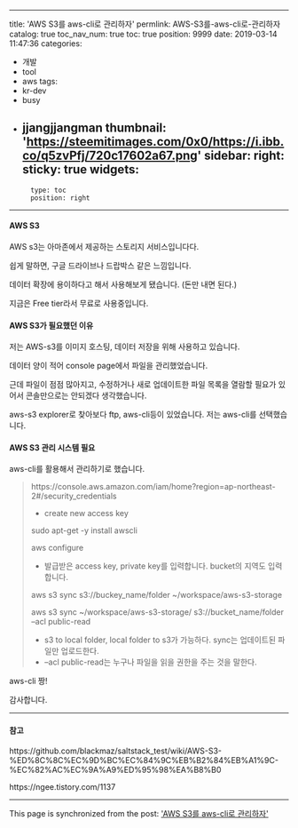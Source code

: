 
---
title: 'AWS S3를 aws-cli로 관리하자'
permlink: AWS-S3를-aws-cli로-관리하자
catalog: true
toc_nav_num: true
toc: true
position: 9999
date: 2019-03-14 11:47:36
categories:
- 개발
- tool
- aws
tags:
- kr-dev
- busy
- jjangjjangman
thumbnail: 'https://steemitimages.com/0x0/https://i.ibb.co/q5zvPfj/720c17602a67.png'
sidebar:
    right:
        sticky: true
widgets:
    -
        type: toc
        position: right
---


<h4>AWS S3</h4>
<p>AWS s3는 아마존에서 제공하는 스토리지 서비스입니다다.</p>
<p>쉽게 말하면, 구글 드라이브나 드랍박스 같은 느낌입니다.</p>
<p>데이터 확장에 용이하다고 해서 사용해보게 됐습니다. (돈만 내면 된다.)</p>
<p>지금은 Free tier라서 무료로 사용중입니다.</p>
<h4>AWS S3가 필요했던 이유</h4>
<p>저는 AWS-s3를 이미지 호스팅, 데이터 저장을 위해 사용하고 있습니다.</p>
<p>데이터 양이 적어 console page에서 파일을 관리했었습니다.</p>
<p>근데 파일이 점점 많아지고, 수정하거나 새로 업데이트한 파일 목록을 열람할 필요가 있어서 콘솔만으로는 안되겠다 생각했습니다.</p>
<p>aws-s3 explorer로 찾아보다 ftp, aws-cli등이 있었습니다. 저는 aws-cli를 선택했습니다.</p>
<h4>AWS S3 관리 시스템 필요</h4>
<p>aws-cli를 활용해서 관리하기로 했습니다.</p>
<blockquote><p>https://console.aws.amazon.com/iam/home?region=ap-northeast-2#/security_credentials</p>
<ul>
<li>create new access key</li>
</ul>
<p>sudo apt-get -y install awscli</p>
<p>aws configure</p>
<ul>
<li>발급받은 access key, private key를 입력합니다. bucket의 지역도 입력합니다.</li>
</ul>
<p>aws s3 sync s3://buckey_name/folder ~/workspace/aws-s3-storage</p>
<p>aws s3 sync ~/workspace/aws-s3-storage/ s3://bucket_name/folder –acl public-read</p>
<ul>
<li>s3 to local folder, local folder to s3가 가능하다. sync는 업데이트된 파일만 업로드한다.</li>
<li>–acl public-read는 누구나 파일을 읽을 권한을 주는 것을 말한다.</li>
</ul>
</blockquote>
<p>aws-cli 짱!</p>

감사합니다.

<hr />
<h4>참고</h4>
<p>https://github.com/blackmaz/saltstack_test/wiki/AWS-S3-%ED%8C%8C%EC%9D%BC%EC%84%9C%EB%B2%84%EB%A1%9C-%EC%82%AC%EC%9A%A9%ED%95%98%EA%B8%B0</p>
<p>https://ngee.tistory.com/1137</p>


- - -

This page is synchronized from the post: ['AWS S3를 aws-cli로 관리하자'](https://steempeak.com/@jacobyu/1920-aws-cli-for-aws-s3)
